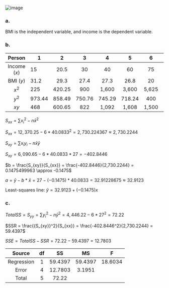 ![image](https://github.com/user-attachments/assets/92fb9b99-1218-4274-8c0f-7035a351f450)


### a. 

BMI is the independent variable, and income is the dependent variable.  


### b. 

| Person  |  1 |  2 |  3 |  4 |  5 |  6 |  Sum  | Average |  
|:----:|--------|:---:|:----:|:----:|:----:|:----:|:-----:|:----:|  
| Income ($x$) |   15   |   20.5 |   30   |   40   |   60   |   75   |   240.5 |  40.0833|  
| BMI    ($y$) |   31.2 |   29.3 |   27.4 |   27.3 |   26.8 |   20   |   162   |  27     |  
|     $x^2$    |  225   |  420.25|  900   |1,600   |3,600   |5,625   |12,370.25|  
|     $y^2$    |  973.44|  858.49|  750.76|  745.29|  718.24|  400   | 4,446.22|
|     $xy$     |  468   |  600.65|  822   |1,092   |1,608   |1,500   | 6,090.65|  
  
$S_{xx} = \sum{{x_{i}}^2} - n\bar{x}^2$  

$S_{xx} = 12,370.25 - 6 * 40.0833^2 = 2,730.224367 \approx 2,730.2244$  
  
$S_{xy} = \sum{x_{i}y_{i}} - n\bar{x}\bar{y}$  

$S_{xy} = 6,090.65 - 6 * 40.0833 * 27 = -402.8446$  
  
$b = \frac{S_{xy}}{S_{xx}} = \frac{-402.8446}{2,730.2244} = 0.1475499963 \approx -0.1475$  

$a = \bar{y} - b * \bar{x} = 27 - (-0.1475) * 40.0833 = 32.91228675 \approx 32.9123$  

Least-squares line: $\hat{y} =  32.9123 + (-0.1475)x$  


### c. 

$Total SS = S_{yy} = \sum{{y_{i}}^2} - n {\bar{y}}^2 = 4,446.22 - 6 * 27^2 = 72.22$  

$SSR = \frac{{S_{xy}}^2}{S_{xx}} = \frac{-402.8446^2}{2,730.2244} = 59.4397$  

$SSE = Total SS - SSR = 72.22 - 59.4397 = 12.7803$


| Source | df| SS  | MS  | F |  
|:-----:|:------:|:---:|:-----:|:------:|  
| Regression | 1|59.4397|59.4397|18.6034|  
| Error  | 4 |12.7803| 3.1951|  
| Total | 5 |72.22  |  
